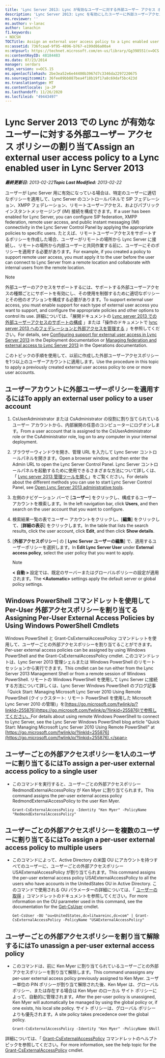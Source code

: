 ```yaml
---
title: 'Lync Server 2013: Lync が有効なユーザーに対する外部ユーザー アクセス ポリシーの割り当て'
description: 'Lync Server 2013: Lync を有効にしたユーザーに外部ユーザーアクセスポリシーを割り当てます。'
ms.reviewer: ''
ms.author: v-lanac
author: lanachin
f1.keywords:
- NOCSH
TOCTitle: Assign an external user access policy to a Lync enabled user
ms:assetid: 736fcaad-9f95-4896-b767-e199d86a00a4
ms:mtpsurl: https://technet.microsoft.com/en-us/library/Gg398551(v=OCS.15)
ms:contentKeyID: 48184483
ms.date: 07/23/2014
manager: serdars
mtps_version: v=OCS.15
ms.openlocfilehash: 2be3ea52e6e44400b3967d7c3346da2297220675
ms.sourcegitcommit: 36fee89bb887bea4f18b19f17a8c69daf5bc423d
ms.translationtype: MT
ms.contentlocale: ja-JP
ms.lasthandoff: 11/26/2020
ms.locfileid: "49443497"
---
```

# <a name="assign-an-external-user-access-policy-to-a-lync-enabled-user-in-lync-server-2013"></a><span data-ttu-id="23545-103">Lync Server 2013 での Lync が有効なユーザーに対する外部ユーザー アクセス ポリシーの割り当て</span><span class="sxs-lookup"><span data-stu-id="23545-103">Assign an external user access policy to a Lync enabled user in Lync Server 2013</span></span>

<div data-xmlns="http://www.w3.org/1999/xhtml">

<div class="topic" data-xmlns="http://www.w3.org/1999/xhtml" data-msxsl="urn:schemas-microsoft-com:xslt" data-cs="https://msdn.microsoft.com/">

<div data-asp="https://msdn2.microsoft.com/asp">



</div>

<div id="mainSection">

<div id="mainBody"><span data-ttu-id="23545-104">

<span> </span></span><span class="sxs-lookup"><span data-stu-id="23545-104">

<span> </span></span></span>

<span data-ttu-id="23545-105">_**最終更新日:** 2013-02-22_</span><span class="sxs-lookup"><span data-stu-id="23545-105">_**Topic Last Modified:** 2013-02-22_</span></span>

<span data-ttu-id="23545-106">ユーザーが Lync Server 用に有効になっている場合は、特定のユーザーに適切なポリシーを適用して、Lync Server のコントロールパネルで SIP フェデレーション、XMPP フェデレーション、リモートユーザーアクセス、およびパブリックインスタントメッセージング (IM) 接続を構成できます。</span><span class="sxs-lookup"><span data-stu-id="23545-106">If a user has been enabled for Lync Server, you can configure SIP federation, XMPP federation, remote user access, and public instant messaging (IM) connectivity in the Lync Server Control Panel by applying the appropriate policies to specific users.</span></span> <span data-ttu-id="23545-107">たとえば、リモートユーザーアクセスをサポートするポリシーを作成した場合、ユーザーがリモートの場所から Lync Server に接続し、リモートの場所から内部ユーザーと共同作業する前に、ユーザーにそのポリシーを適用する必要があります。</span><span class="sxs-lookup"><span data-stu-id="23545-107">For example, if you created a policy to support remote user access, you must apply it to the user before the user can connect to Lync Server from a remote location and collaborate with internal users from the remote location.</span></span>

<div>


> [!NOTE]  
> <span data-ttu-id="23545-108">外部ユーザーのアクセスをサポートするには、サポートする外部ユーザーアクセスの種類ごとにサポートを有効にし、その使用を制御するために適切なポリシーとその他のオプションを構成する必要があります。</span><span class="sxs-lookup"><span data-stu-id="23545-108">To support external user access, you must enable support for each type of external user access you want to support, and configure the appropriate policies and other options to control its use.</span></span> <span data-ttu-id="23545-109">詳細については、「展開ドキュメントの <A href="lync-server-2013-configuring-support-for-external-user-access.md">Lync server 2013 での外部ユーザーアクセスのサポートの構成</A> 」または「操作のドキュメントで <A href="lync-server-2013-managing-federation-and-external-access-to-lync-server-2013.md">lync server 2013 へのフェデレーションと外部アクセスを管理する</A> 」を参照してください。</span><span class="sxs-lookup"><span data-stu-id="23545-109">For details, see <A href="lync-server-2013-configuring-support-for-external-user-access.md">Configuring support for external user access in Lync Server 2013</A> in the Deployment documentation or <A href="lync-server-2013-managing-federation-and-external-access-to-lync-server-2013.md">Managing federation and external access to Lync Server 2013</A> in the Operations documentation.</span></span>



</div>

<span data-ttu-id="23545-110">このトピックの手順を使用して、以前に作成した外部ユーザーアクセスポリシーを1つ以上のユーザーアカウントに適用します。</span><span class="sxs-lookup"><span data-stu-id="23545-110">Use the procedure in this topic to apply a previously created external user access policy to one or more user accounts.</span></span>

<div>

## <a name="to-apply-an-external-user-policy-to-a-user-account"></a><span data-ttu-id="23545-111">ユーザーアカウントに外部ユーザーポリシーを適用するには</span><span class="sxs-lookup"><span data-stu-id="23545-111">To apply an external user policy to a user account</span></span>

1.  <span data-ttu-id="23545-112">CsUserAdministrator または CsAdministrator の役割に割り当てられているユーザー アカウントから、内部展開の任意のコンピューターにログオンします。</span><span class="sxs-lookup"><span data-stu-id="23545-112">From a user account that is assigned to the CsUserAdministrator role or the CsAdministrator role, log on to any computer in your internal deployment.</span></span>

2.  <span data-ttu-id="23545-113">ブラウザーウィンドウを開き、管理 URL を入力して Lync Server コントロールパネルを開きます。</span><span class="sxs-lookup"><span data-stu-id="23545-113">Open a browser window, and then enter the Admin URL to open the Lync Server Control Panel.</span></span> <span data-ttu-id="23545-114">Lync Server コントロールパネルを起動するために使用できるさまざまな方法について詳しくは、「 [Lync server 2013 管理ツールを開く](lync-server-2013-open-lync-server-administrative-tools.md)」をご覧ください。</span><span class="sxs-lookup"><span data-stu-id="23545-114">For details about the different methods you can use to start Lync Server Control Panel, see [Open Lync Server 2013 administrative tools](lync-server-2013-open-lync-server-administrative-tools.md).</span></span>

3.  <span data-ttu-id="23545-115">左側のナビゲーション バーで [**ユーザー**] をクリックし、構成するユーザー アカウントを検索します。</span><span class="sxs-lookup"><span data-stu-id="23545-115">In the left navigation bar, click **Users**, and then search on the user account that you want to configure.</span></span>

4.  <span data-ttu-id="23545-116">検索結果一覧の表でユーザー アカウントをクリックし、[**編集**] をクリックして、[**詳細の表示**] をクリックします。</span><span class="sxs-lookup"><span data-stu-id="23545-116">In the table that lists the search results, click the user account, click **Edit**, and then click **Show details**.</span></span>

5.  <span data-ttu-id="23545-117">[**外部アクセスポリシー**] の [ **Lync Server ユーザーの編集**] で、適用するユーザーポリシーを選択します。</span><span class="sxs-lookup"><span data-stu-id="23545-117">In **Edit Lync Server User** under **External access policy**, select the user policy that you want to apply.</span></span>
    
    <div>
    

    > [!NOTE]  
    > <span data-ttu-id="23545-118"><STRONG> &lt; 自動 &gt; </STRONG>設定では、既定のサーバーまたはグローバルポリシーの設定が適用されます。</span><span class="sxs-lookup"><span data-stu-id="23545-118">The <STRONG>&lt;Automatic&gt;</STRONG> settings apply the default server or global policy settings.</span></span>

    
    </div>

</div>

<div>

## <a name="assigning-per-user-external-access-policies-by-using-windows-powershell-cmdlets"></a><span data-ttu-id="23545-119">Windows PowerShell コマンドレットを使用して Per-User 外部アクセスポリシーを割り当てる</span><span class="sxs-lookup"><span data-stu-id="23545-119">Assigning Per-User External Access Policies by Using Windows PowerShell Cmdlets</span></span>

<span data-ttu-id="23545-120">Windows PowerShell と Grant-CsExternalAccessPolicy コマンドレットを使用して、ユーザーごとの外部アクセスポリシーを割り当てることができます。</span><span class="sxs-lookup"><span data-stu-id="23545-120">Per-user external access policies can be assigned by using Windows PowerShell and the Grant-CsExternalAccessPolicy cmdlet.</span></span> <span data-ttu-id="23545-121">このコマンドレットは、Lync Server 2013 管理シェルまたは Windows PowerShell のリモート セッションから実行できます。</span><span class="sxs-lookup"><span data-stu-id="23545-121">This cmdlet can be run either from the Lync Server 2013 Management Shell or from a remote session of Windows PowerShell.</span></span> <span data-ttu-id="23545-122">リモートの Windows PowerShell を使用して Lync Server に接続する方法について詳しくは、Lync Server Windows PowerShell のブログ記事「Quick Start: Managing Microsoft Lync Server 2010 Using Remote PowerShell (クイックスタート: リモート PowerShell を使用した Microsoft Lync Server 2010 の管理)」を[https://go.microsoft.com/fwlink/p/?linkId=255876](https://go.microsoft.com/fwlink/p/?linkid=255876)で参照してください。</span><span class="sxs-lookup"><span data-stu-id="23545-122">For details about using remote Windows PowerShell to connect to Lync Server, see the Lync Server Windows PowerShell blog article "Quick Start: Managing Microsoft Lync Server 2010 Using Remote PowerShell" at [https://go.microsoft.com/fwlink/p/?linkId=255876](https://go.microsoft.com/fwlink/p/?linkid=255876).</span></span>

<div>

## <a name="to-assign-a-per-user-external-access-policy-to-a-single-user"></a><span data-ttu-id="23545-123">ユーザーごとの外部アクセスポリシーを1人のユーザーに割り当てるには</span><span class="sxs-lookup"><span data-stu-id="23545-123">To assign a per-user external access policy to a single user</span></span>

  - <span data-ttu-id="23545-124">このコマンドを実行すると、ユーザーごとの外部アクセスポリシー RedmondExternalAccessPolicy が Ken Myer に割り当てられます。</span><span class="sxs-lookup"><span data-stu-id="23545-124">This command assigns the per-user external access policy RedmondExternalAccessPolicy to the user Ken Myer.</span></span>
    
        Grant-CsExternalAccessPolicy -Identity "Ken Myer" -PolicyName "RedmondExternalAccessPolicy"

</div>

<div>

## <a name="to-assign-a-per-user-external-access-policy-to-multiple-users"></a><span data-ttu-id="23545-125">ユーザーごとの外部アクセスポリシーを複数のユーザーに割り当てるには</span><span class="sxs-lookup"><span data-stu-id="23545-125">To assign a per-user external access policy to multiple users</span></span>

  - <span data-ttu-id="23545-126">このコマンドによって、Active Directory の米国 OU にアカウントを持つすべてのユーザーに、ユーザーごとの外部アクセスポリシー USAExternalAccessPolicy が割り当てられます。</span><span class="sxs-lookup"><span data-stu-id="23545-126">This command assigns the per-user external access policy USAExternalAccessPolicy to all the users who have accounts in the UnitedStates OU in Active Directory.</span></span> <span data-ttu-id="23545-127">このコマンドで使用される OU パラメーターの詳細については、「 [ユーザーの取得](https://docs.microsoft.com/powershell/module/skype/Get-CsUser) 」コマンドレットのドキュメントを参照してください。</span><span class="sxs-lookup"><span data-stu-id="23545-127">For more information on the OU parameter used in this command, see the documentation for the [Get-CsUser](https://docs.microsoft.com/powershell/module/skype/Get-CsUser) cmdlet.</span></span>
    
        Get-CsUser -OU "ou=UnitedStates,dc=litwareinc,dc=com" | Grant-CsExternalAccessPolicy -PolicyName "USAExternalAccessPolicy"

</div>

<div>

## <a name="to-unassign-a-per-user-external-access-policy"></a><span data-ttu-id="23545-128">ユーザーごとの外部アクセスポリシーを割り当て解除するには</span><span class="sxs-lookup"><span data-stu-id="23545-128">To unassign a per-user external access policy</span></span>

  - <span data-ttu-id="23545-129">このコマンドは、前に Ken Myer に割り当てられているユーザーごとの外部アクセスポリシーを割り当て解除します。</span><span class="sxs-lookup"><span data-stu-id="23545-129">This command unassigns any per-user external access policy previously assigned to Ken Myer.</span></span> <span data-ttu-id="23545-130">ユーザー単位の PIN ポリシーが割り当て解除された後、Ken Myer は、グローバル ポリシー、または存在する場合は Ken Myer のローカル サイト ポリシーによって、自動的に管理されます。</span><span class="sxs-lookup"><span data-stu-id="23545-130">After the per-user policy is unassigned, Ken Myer will automatically be managed by using the global policy or, if one exists, his local site policy.</span></span> <span data-ttu-id="23545-131">サイト ポリシーは、グローバル ポリシーよりも優先されます。</span><span class="sxs-lookup"><span data-stu-id="23545-131">A site policy takes precedence over the global policy.</span></span>
    
        Grant-CsExternalAccessPolicy -Identity "Ken Myer" -PolicyName $Null

</div>

<span data-ttu-id="23545-132">詳細については、「 [Grant-CsExternalAccessPolicy](https://docs.microsoft.com/powershell/module/skype/Grant-CsExternalAccessPolicy) コマンドレットのヘルプトピックを参照してください。</span><span class="sxs-lookup"><span data-stu-id="23545-132">For more information, see the help topic for the [Grant-CsExternalAccessPolicy](https://docs.microsoft.com/powershell/module/skype/Grant-CsExternalAccessPolicy) cmdlet.</span></span>

<span data-ttu-id="23545-133"></div>

</div>

<span> </span>

</div>

</div>

</span><span class="sxs-lookup"><span data-stu-id="23545-133"></div>

</div>

<span> </span>

</div>

</div>

</span></span></div>

